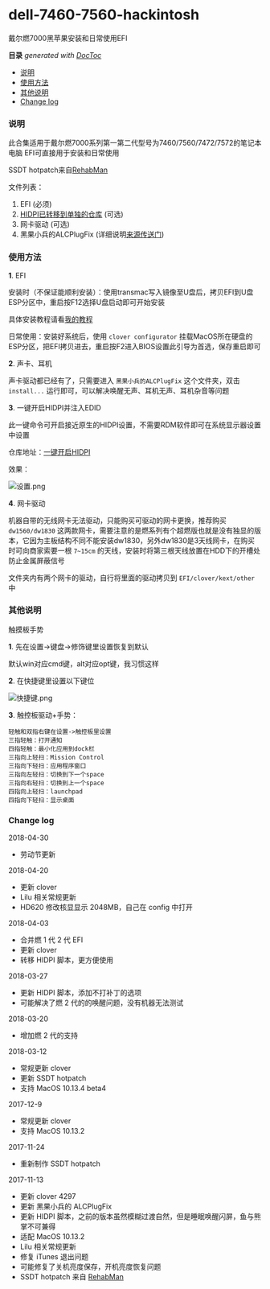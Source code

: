 dell-7460-7560-hackintosh
===

戴尔燃7000黑苹果安装和日常使用EFI

<!-- START doctoc generated TOC please keep comment here to allow auto update -->
<!-- DON'T EDIT THIS SECTION, INSTEAD RE-RUN doctoc TO UPDATE -->
**目录**  *generated with [DocToc](https://github.com/thlorenz/doctoc)*

- [说明](#%E8%AF%B4%E6%98%8E)
- [使用方法](#%E4%BD%BF%E7%94%A8%E6%96%B9%E6%B3%95)
- [其他说明](#%E5%85%B6%E4%BB%96%E8%AF%B4%E6%98%8E)
- [Change log](#change-log)

<!-- END doctoc generated TOC please keep comment here to allow auto update -->

### 说明

此合集适用于戴尔燃7000系列第一第二代型号为7460/7560/7472/7572的笔记本电脑
EFI可直接用于安装和日常使用

SSDT hotpatch来自[RehabMan](https://github.com/RehabMan/OS-X-Clover-Laptop-Config) 

文件列表：

1. EFI (必须)
2. [HIDPI已转移到单独的仓库](https://github.com/xzhih/one-key-hidpi) (可选)
3. 网卡驱动 (可选)
4. 黑果小兵的ALCPlugFix (详细说明[来源传送门](https://github.com/daliansky/ALCPlugFix/blob/master/README.md))

### 使用方法

**1**. EFI

安装时（不保证能顺利安装）：使用transmac写入镜像至U盘后，拷贝EFI到U盘ESP分区中，重启按F12选择U盘启动即可开始安装

具体安装教程请看[我的教程](https://zhih.me/hackintosh-install-guide/)

日常使用：安装好系统后，使用 `clover configurator` 挂载MacOS所在硬盘的ESP分区，把EFI拷贝进去，重启按F2进入BIOS设置此引导为首选，保存重启即可

**2**. 声卡、耳机

声卡驱动都已经有了，只需要进入 `黑果小兵的ALCPlugFix` 这个文件夹，双击 `install...` 运行即可，可以解决唤醒无声、耳机无声、耳机杂音等问题

**3**. 一键开启HIDPI并注入EDID

此一键命令可开启接近原生的HIDPI设置，不需要RDM软件即可在系统显示器设置中设置

仓库地址：[一键开启HIDPI](https://github.com/xzhih/one-key-hidpi)

效果：

![设置.png](https://i.loli.net/2017/10/26/59f199e85deb7.png)

**4**. 网卡驱动

机器自带的无线网卡无法驱动，只能购买可驱动的网卡更换，推荐购买 `dw1560/dw1830` 这两款网卡，需要注意的是燃系列有个超燃版也就是没有独显的版本，它因为主板结构不同不能安装dw1830，另外dw1830是3天线网卡，在购买时可向商家索要一根 `7~15cm` 的天线，安装时将第三根天线放置在HDD下的开槽处防止金属屏蔽信号

文件夹内有两个网卡的驱动，自行将里面的驱动拷贝到 `EFI/clover/kext/other` 中

### 其他说明

触摸板手势

**1**. 先在设置->键盘->修饰键里设置恢复到默认

默认win对应cmd键，alt对应opt键，我习惯这样

**2**. 在快捷键里设置以下键位

![快捷键.png](https://i.loli.net/2017/10/26/59f19a6078345.png)

**3**. 触控板驱动+手势：

```
轻触和双指右键在设置->触控板里设置
三指轻触：打开通知
四指轻触：最小化应用到dock栏
三指向上轻扫：Mission Control
三指向下轻扫：应用程序窗口
三指向左轻扫：切换到下一个space
三指向右轻扫：切换到上一个space
四指向上轻扫：launchpad
四指向下轻扫：显示桌面
```

### Change log

2018-04-30

- 劳动节更新

2018-04-20

- 更新 clover
- Lilu 相关常规更新
- HD620 修改核显显示 2048MB，自己在 config 中打开

2018-04-03 

- 合并燃 1 代 2 代 EFI
- 更新 clover
- 转移 HIDPI 脚本，更方便使用

2018-03-27

- 更新 HIDPI 脚本，添加不打补丁的选项
- 可能解决了燃 2 代的的唤醒问题，没有机器无法测试

2018-03-20

- 增加燃 2 代的支持

2018-03-12

- 常规更新 clover
- 更新 SSDT hotpatch 
- 支持 MacOS 10.13.4 beta4

2017-12-9

- 常规更新 clover
- 支持 MacOS 10.13.2

2017-11-24

- 重新制作 SSDT hotpatch 

2017-11-13

- 更新 clover 4297
- 更新 黑果小兵的 ALCPlugFix
- 更新 HIDPI 脚本，之前的版本虽然模糊过渡自然，但是睡眠唤醒闪屏，鱼与熊掌不可兼得
- 适配 MacOS 10.13.2
- Lilu 相关常规更新
- 修复 iTunes 退出问题
- 可能修复了关机亮度保存，开机亮度恢复问题
- SSDT hotpatch 来自 [RehabMan](https://github.com/RehabMan/OS-X-Clover-Laptop-Config) 


